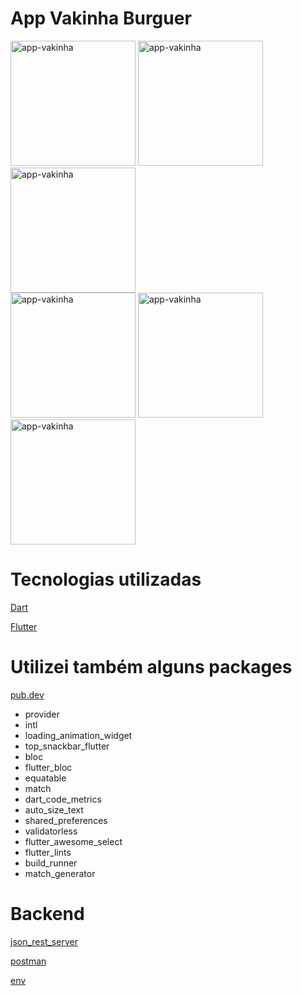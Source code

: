 # App Vakinha Burguer


<div class="box">
  <img width="200" src="https://i.ibb.co/rt3n43V/app1-resized.png" alt="app-vakinha"> 
    <span>  </span>
    <img width="200" src="https://i.ibb.co/SyNMMTX/app2-resized.png" alt="app-vakinha"> 
    <span>  </span>
    <img width="200" src="https://i.ibb.co/dgbB4HW/app3-resized.png" alt="app-vakinha">
</div>
<div class="box">
  <img width="200" src="https://i.ibb.co/6HXkJbd/app4-resized.png" alt="app-vakinha"> 
    <span>  </span>
    <img width="200" src="https://i.ibb.co/fkX0dJL/app5-resized.png" alt="app-vakinha"> 
    <span>  </span>
    <img width="200" src="https://i.ibb.co/ZhhDFBt/app6-resized.png" alt="app-vakinha">
</div>

# Tecnologias utilizadas


<a href="https://dart.dev/">Dart</a></p>
<a href="https://flutter.dev/">Flutter</a></p>

# Utilizei também alguns packages

<a href="https://pub.dev/">pub.dev</a></p>

* provider
* intl
* loading_animation_widget
* top_snackbar_flutter
* bloc
* flutter_bloc
* equatable
* match
* dart_code_metrics
* auto_size_text
* shared_preferences
* validatorless
* flutter_awesome_select
* flutter_lints
* build_runner
* match_generator


# Backend

<a href="https://pub.dev/packages/json_rest_server">json_rest_server</a></p>

<a href="https://www.postman.com/">postman</a></p>

<a href="https://pub.dev/packages/env">env</a></p>



